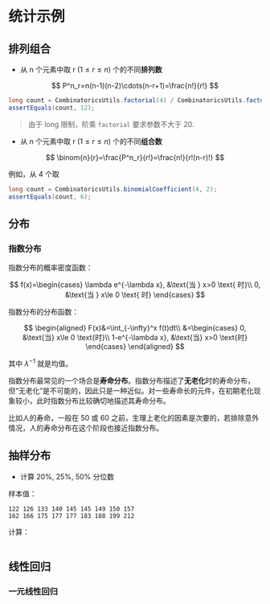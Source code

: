# 统计示例

## 排列组合

- 从 n 个元素中取 r ($1\le r\le n$) 个的不同**排列数**

$$
P^n_r=n(n-1)(n-2)\cdots(n-r+1)=\frac{n!}{r!}
$$

```java
long count = CombinatoricsUtils.factorial(4) / CombinatoricsUtils.factorial(2);
assertEquals(count, 12);
```

> 由于 long 限制，阶乘 `factorial` 要求参数不大于 20.

- 从 n 个元素中取 r ($1\le r\le n$) 个的不同**组合数**

$$
\binom{n}{r}=\frac{P^n_r}{r!}=\frac{n!}{r!(n-r)!}
$$

例如，从 4 个取

```java
long count = CombinatoricsUtils.binomialCoefficient(4, 2);
assertEquals(count, 6);
```

## 分布

### 指数分布

指数分布的概率密度函数：

$$
f(x)=\begin{cases}
    \lambda e^{-\lambda x}, &\text{当 } x>0 \text{ 时}\\
    0, &\text{当 } x\le 0 \text{ 时}
\end{cases}
$$

指数分布的分布函数：

$$
\begin{aligned}
F(x)&=\int_{-\infty}^x f(t)dt\\
    &=\begin{cases}
        0, &\text{当} x\le 0 \text{时}\\
        1-e^{-\lambda x}, &\text{当} x>0 \text{时}
    \end{cases}
\end{aligned}
$$

其中 $\lambda^{-1}$ 就是均值。

指数分布最常见的一个场合是**寿命分布**。指数分布描述了**无老化**时的寿命分布，但“无老化”是不可能的，因此只是一种近似。对一些寿命长的元件，在初期老化现象较小，此时指数分布比较确切地描述其寿命分布。

比如人的寿命，一般在 50 或 60 之前，生理上老化的因素是次要的，若排除意外情况，人的寿命分布在这个阶段也接近指数分布。

## 抽样分布

- 计算 20%, 25%, 50% 分位数

样本值：

```
122 126 133 140 145 145 149 150 157
162 166 175 177 177 183 188 199 212
```

计算：

```java

```

## 线性回归

###  一元线性回归


